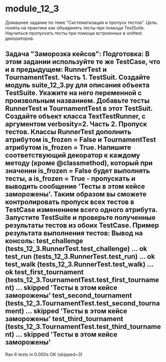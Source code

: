 # module_12_3
Домашнее задание по теме "Систематизация и пропуск тестов".
Цель: понять на практике как объединять тесты при помощи TestSuite. Научиться пропускать тесты при помощи встроенных в unittest декораторов.

Задача "Заморозка кейсов":
Подготовка:
В этом задании используйте те же TestCase, что и в предыдущем: RunnerTest и TournamentTest.
Часть 1. TestSuit.
Создайте модуль suite_12_3.py для описания объекта TestSuite. Укажите на него переменной с произвольным названием.
Добавьте тесты RunnerTest и TournamentTest в этот TestSuit.
Создайте объект класса TextTestRunner, с аргументом verbosity=2.
Часть 2. Пропуск тестов.
Классы RunnerTest дополнить атрибутом is_frozen = False и TournamentTest атрибутом is_frozen = True.
Напишите соответствующий декоратор к каждому методу (кроме @classmethod), который при значении is_frozen = False будет выполнять тесты, а is_frozen = True - пропускать и выводить сообщение 'Тесты в этом кейсе заморожены'.
Таким образом вы сможете контролировать пропуск всех тестов в TestCase изменением всего одного атрибута.
Запустите TestSuite и проверьте полученные результаты тестов из обоих TestCase.
Пример результата выполнения тестов:
Вывод на консоль:
test_challenge (tests_12_3.RunnerTest.test_challenge) ... ok
test_run (tests_12_3.RunnerTest.test_run) ... ok
test_walk (tests_12_3.RunnerTest.test_walk) ... ok
test_first_tournament (tests_12_3.TournamentTest.test_first_tournament) ... skipped 'Тесты в этом кейсе заморожены'
test_second_tournament (tests_12_3.TournamentTest.test_second_tournament) ... skipped 'Тесты в этом кейсе заморожены'
test_third_tournament (tests_12_3.TournamentTest.test_third_tournament) ... skipped 'Тесты в этом кейсе заморожены'
----------------------------------------------------------------------
Ran 6 tests in 0.000s OK (skipped=3)
